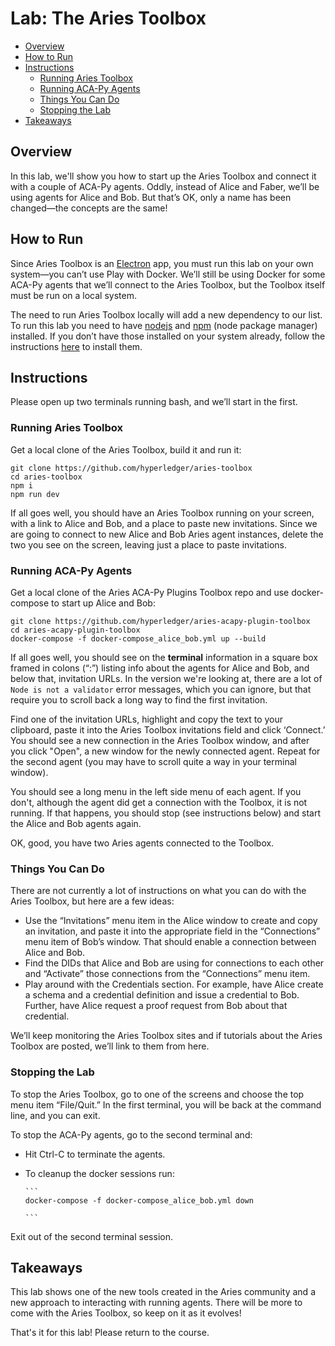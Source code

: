 <!----- Conversion time: 5.573 seconds.


Using this Markdown file:

1. Cut and paste this output into your source file.
2. See the notes and action items below regarding this conversion run.
3. Check the rendered output (headings, lists, code blocks, tables) for proper
   formatting and use a linkchecker before you publish this page.

Conversion notes:

* Docs to Markdown version 1.0β18
* Sat Feb 22 2020 09:39:39 GMT-0800 (PST)
* Source doc: https://docs.google.com/a/cloudcompass.ca/open?id=1jUeUK7cuANsiG3-Fxpqxf8THq9ZmTE4boy87wHWwcK4
----->



# Lab: The Aries Toolbox<!-- omit in toc -->

- [Overview](#overview)
- [How to Run](#how-to-run)
- [Instructions](#instructions)
  - [Running Aries Toolbox](#running-aries-toolbox)
  - [Running ACA-Py Agents](#running-aca-py-agents)
  - [Things You Can Do](#things-you-can-do)
  - [Stopping the Lab](#stopping-the-lab)
- [Takeaways](#takeaways)


## Overview

In this lab, we'll show you how to start up the Aries Toolbox and connect it with a couple of ACA-Py agents. Oddly, instead of Alice and Faber, we’ll be using agents for Alice and Bob. But that’s OK, only a name has been changed—the concepts are the same!


## How to Run

Since Aries Toolbox is an [Electron](https://www.electronjs.org/) app, you must run this lab on your own system—you can’t use Play with Docker.  We’ll still be using Docker for some ACA-Py agents that we’ll connect to the Aries Toolbox, but the Toolbox itself must be run on a local system.

The need to run Aries Toolbox locally will add a new dependency to our list. To run this lab you need to have [nodejs](https://nodejs.org/) and [npm](https://www.npmjs.com/) (node package manager) installed. If you don’t have those installed on your system already, follow the instructions [here](https://www.npmjs.com/get-npm) to install them.


## Instructions

Please open up two terminals running bash, and we’ll start in the first.


### Running Aries Toolbox

Get a local clone of the Aries Toolbox, build it and run it:


```
git clone https://github.com/hyperledger/aries-toolbox
cd aries-toolbox
npm i
npm run dev

```


If all goes well, you should have an Aries Toolbox running on your screen, with a link to Alice and Bob, and a place to paste new invitations. Since we are going to connect to new Alice and Bob Aries agent instances, delete the two you see on the screen, leaving just a place to paste invitations.


### Running ACA-Py Agents

Get a local clone of the Aries ACA-Py Plugins Toolbox repo and use docker-compose to start up Alice and Bob:


```
git clone https://github.com/hyperledger/aries-acapy-plugin-toolbox
cd aries-acapy-plugin-toolbox
docker-compose -f docker-compose_alice_bob.yml up --build

```


If all goes well, you should see on the **terminal** information in a square box framed in colons (“:”) listing info about the agents for Alice and Bob, and below that, invitation URLs. In the version we're looking at, there are a lot of `Node is not a validator` error messages, which you can ignore, but that require you to scroll back a long way to find the first invitation.

Find one of the invitation URLs, highlight and copy the text to your clipboard, paste it into the Aries Toolbox invitations field and click ‘Connect.’ You should see a new connection in the Aries Toolbox window, and after you click "Open", a new window for the newly connected agent. Repeat for the second agent (you may have to scroll quite a way in your terminal window).

You should see a long menu in the left side menu of each agent. If you don't, although the agent did get a connection with the Toolbox, it is not running. If that happens, you should stop (see instructions below) and start the Alice and Bob agents again.

OK, good, you have two Aries agents connected to the Toolbox.


### Things You Can Do

There are not currently a lot of instructions on what you can do with the Aries Toolbox, but here are a few ideas:



*   Use the “Invitations” menu item in the Alice window to create and copy an invitation, and paste it into the appropriate field in the “Connections” menu item of Bob’s window. That should enable a connection between Alice and Bob.
*   Find the DIDs that Alice and Bob are using for connections to each other and “Activate” those connections from the “Connections” menu item.
*   Play around with the Credentials section. For example, have Alice create a schema and a credential definition and issue a credential to Bob. Further, have Alice request a proof request from Bob about that credential.

We’ll keep monitoring the Aries Toolbox sites and if tutorials about the Aries Toolbox are posted, we’ll link to them from here.


### Stopping the Lab

To stop the Aries Toolbox, go to one of the screens and choose the top menu item “File/Quit.” In the first terminal, you will be back at the command line, and you can exit.

To stop the ACA-Py agents, go to the second terminal and:




*   Hit Ctrl-C to terminate the agents.
*   To cleanup the docker sessions run:

        ```
        docker-compose -f docker-compose_alice_bob.yml down

        ```


Exit out of the second terminal session.


## Takeaways

This lab shows one of the new tools created in the Aries community and a new approach to interacting with running agents. There will be more to come with the Aries Toolbox, so keep on it as it evolves!

That's it for this lab! Please return to the course.


<!-- Docs to Markdown version 1.0β18 -->
